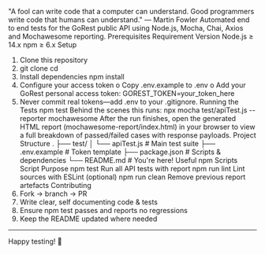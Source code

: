 "A fool can write code that a computer can understand. Good programmers write code that humans can understand."
— Martin Fowler
Automated end to end tests for the GoRest public API using Node.js, Mocha, Chai, Axios and Mochawesome reporting.
Prerequisites
Requirement	Version
Node.js	≥ 14.x
npm	≥ 6.x
Setup
1.	Clone this repository
2.	git clone <your fork url>
cd <repo>
3.	Install dependencies
npm install
4.	Configure your access token
o	Copy .env.example to .env
o	Add your GoRest personal access token:
GOREST_TOKEN=your_token_here
5.	Never commit real tokens—add .env to your .gitignore.
Running the Tests
npm test
Behind the scenes this runs:
npx mocha test/apiTest.js --reporter mochawesome
After the run finishes, open the generated HTML report (mochawesome-report/index.html) in your browser to view a full breakdown of passed/failed cases with response payloads.
Project Structure
.
├── test/
│   └── apiTest.js    # Main test suite
├── .env.example      # Token template
├── package.json      # Scripts & dependencies
└── README.md         # You're here!
Useful npm Scripts
Script	Purpose
npm test	Run all API tests with report
npm run lint	Lint sources with ESLint (optional)
npm run clean	Remove previous report artefacts
Contributing
1.	Fork → branch → PR
2.	Write clear, self documenting code & tests
3.	Ensure npm test passes and reports no regressions
4.	Keep the README updated where needed
________________________________________
Happy testing! 🎉
